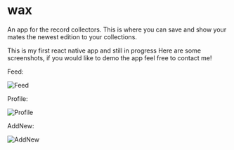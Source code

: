 # wax
An app for the record collectors.
This is where you can save and show your mates the newest edition to your collections.

This is my first react native app and still in progress
Here are some screenshots, if you would like to demo the app feel free to contact me!

Feed:

![Feed](https://github.com/patlim/wax/blob/master/app/assets/feed.png)

Profile:

![Profile](https://github.com/patlim/wax/blob/master/app/assets/profile.png)

AddNew:

![AddNew](https://github.com/patlim/wax/blob/master/app/assets/addNew.png)
